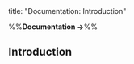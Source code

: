 <frontmatter>
title: "Documentation: Introduction"
</frontmatter>

<link rel="stylesheet" href="{{baseUrl}}/css/textbook.css">

<div class="website-content">

%%**Documentation →**%%

## Introduction

<div id="main">

<include src="what/embed.md" />

</div>

</div>
